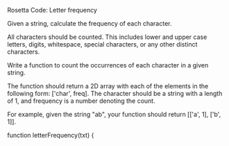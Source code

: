 Rosetta Code: Letter frequency



Given a string, calculate the frequency of each character.

All characters should be counted. This includes lower and upper case letters, digits, whitespace, special characters, or any other distinct characters.

Write a function to count the occurrences of each character in a given string.

The function should return a 2D array with each of the elements in the following form: ['char', freq]. The character should be a string with a length of 1, and frequency is a number denoting the count.

For example, given the string "ab", your function should return [['a', 1], ['b', 1]].

function letterFrequency(txt) {
